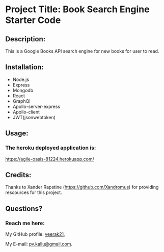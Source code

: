 # Project Title: Book Search Engine Starter Code

## Description:
 This is a Google Books API search engine for new books for user to read.


## Installation:
  - Node.js
  - Express
  - Mongodb
  - React
  - GraphQl
  - Apollo-server-express
  - Apollo-client
  - JWT(jsonwebtoken)


## Usage:



### The heroku deployed application is: 
https://agile-oasis-81224.herokuapp.com/ 



## Credits:
  Thanks to Xander Rapstine (https://github.com/Xandromus) for providing rescources for this project.



## Questions?
  ### Reach me here: 
   My GitHub profile:   [veerak21](https://github.com/veerak21),

   My E-mail: pv.kallu@gmail.com.     